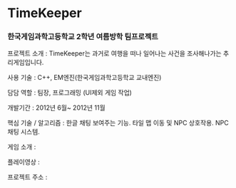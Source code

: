 # TimeKeeper
### 한국게임과학고등학교 2학년 여름방학 팀프로젝트

프로젝트 소개 : TimeKeeper는 과거로 여행을 떠나 일어나는 사건을 조사해나가는 추리게임입니다.

사용 기술 : C++, EM엔진(한국게임과학고등학교 교내엔진)

담담 역할 : 팀장, 프로그래밍 (UI제외 게임 작업)

개발기간 : 2012년 6월~ 2012년 11월

핵심 기술 / 알고리즘 : 한글 채팅 보여주는 기능. 타일 맵 이동 및 NPC 상호작용. NPC채팅 시스템.

게임 소개 : 

플레이영상 :

프로젝트 주소 : 